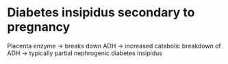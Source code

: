 
# Diabetes insipidus secondary to pregnancy
Placenta enzyme -> breaks down ADH -> increased catabolic breakdown of ADH -> typically partial nephrogenic diabetes insipidus